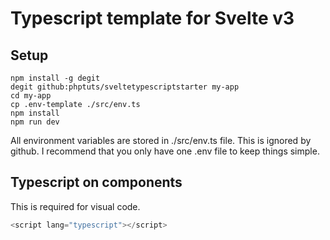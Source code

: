 # Typescript template for Svelte v3

## Setup

```
npm install -g degit
degit github:phptuts/sveltetypescriptstarter my-app
cd my-app
cp .env-template ./src/env.ts
npm install
npm run dev
```

All environment variables are stored in ./src/env.ts file.  This is ignored by github.  I recommend that you only have one .env file to keep things simple.

## Typescript on components

This is required for visual code.

```typescript
<script lang="typescript"></script>
```
